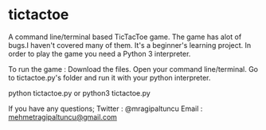 # tictactoe
A command line/terminal based TicTacToe game.
The game has alot of bugs.I haven't covered many of them.
It's a beginner's learning project.
In order to play the game you need a Python 3 interpreter. 

To run the game :
Download the files. Open your command line/terminal. Go to tictactoe.py's folder and run it with your python interpreter.
  
  python tictactoe.py
  or
  python3 tictactoe.py
  

If you have any questions;
Twitter : @mragipaltuncu
Email   : mehmetragipaltuncu@gmail.com


